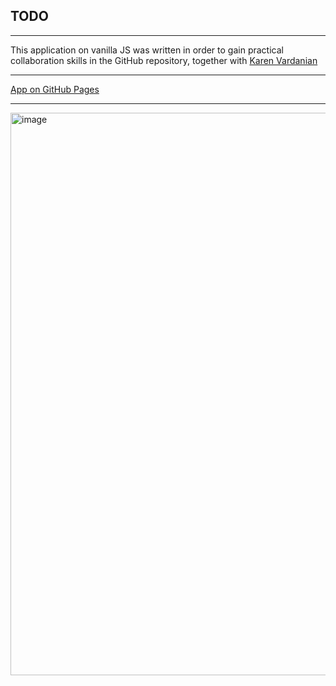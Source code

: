 ## TODO
---

This application on vanilla JS was written in order to gain practical collaboration skills in the GitHub repository, together with <a href="https://github.com/KarVarr">Karen Vardanian</a>

---

<a href="https://dadajonovich.github.io/todo-vanillaJS/">App on GitHub Pages</a>

---

<img src="img/image.png" alt="image" width="900" />
</div>


